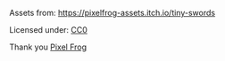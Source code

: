 Assets from: https://pixelfrog-assets.itch.io/tiny-swords

Licensed under: [CC0](https://creativecommons.org/publicdomain/zero/1.0/)

Thank you [Pixel Frog](https://pixelfrog-assets.itch.io/)

